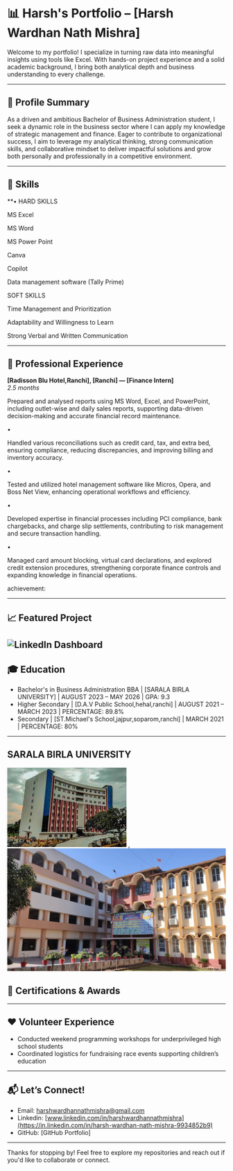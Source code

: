 # 📊 Harsh's Portfolio – [Harsh Wardhan Nath Mishra]

Welcome to my portfolio! I specialize in turning raw data into meaningful insights using tools like Excel. With hands-on project experience and a solid academic background, I bring both analytical depth and business understanding to every challenge.

---

## 👤 Profile Summary

As a driven and ambitious Bachelor of Business Administration student, I seek a dynamic role in the business sector where I can apply my knowledge of strategic management and finance. 
Eager to contribute to organizational success, I aim to leverage my analytical thinking, strong communication skills, and collaborative mindset to deliver impactful solutions and grow both personally and professionally in a competitive environment.

---

## 🧠 Skills

**•
HARD SKILLS

MS Excel

MS Word 

MS Power Point

Canva

Copilot

Data management software (Tally Prime)

SOFT SKILLS

Time Management and Prioritization

Adaptability and Willingness to Learn

Strong Verbal and Written Communication

---

## 💼 Professional Experience

**[Radisson Blu Hotel,Ranchi], [Ranchi] — [Finance Intern]**  
*2.5 months*

Prepared and analysed reports using MS Word, Excel, and PowerPoint, including outlet-wise and daily sales reports, supporting data-driven decision-making and accurate financial record maintenance.

•

Handled various reconciliations such as credit card, tax, and extra bed, ensuring compliance, reducing discrepancies, and improving billing and inventory accuracy.

•

Tested and utilized hotel management software like Micros, Opera, and Boss Net View, enhancing operational workflows and efficiency.

•

Developed expertise in financial processes including PCI compliance, bank chargebacks, and charge slip settlements, contributing to risk management and secure transaction handling.

•

Managed card amount blocking, virtual card declarations, and explored credit extension procedures, strengthening corporate finance controls and expanding knowledge in financial operations.

achievement: 

---

## 📈 Featured Project



![LinkedIn Dashboard](/images/image1.png)
---

## 🎓 Education

- Bachelor's in Business Administration BBA | [SARALA BIRLA UNIVERSITY] | AUGUST 2023 – MAY 2026 | GPA: 9.3
- Higher Secondary | [D.A.V Public School,hehal,ranchi] | AUGUST 2021 – MARCH 2023 | PERCENTAGE: 89.8%
- Secondary        | [ST.Michael's School,jajpur,soparom,ranchi] | MARCH 2021 | PERCENTAGE: 80% 
---

## SARALA BIRLA UNIVERSITY 

![image alt](https://github.com/harshwardhannathmishra-boop/harshwardhan.github.io/blob/main/IMAGES/images%20(1).jpeg?raw=true) ,       ![image alt](https://github.com/harshwardhannathmishra-boop/harshwardhan.github.io/blob/main/IMAGES/unnamed%20(1).webp?raw=true)



 
## 📜 Certifications & Awards



---

## ❤️ Volunteer Experience

- Conducted weekend programming workshops for underprivileged high school students
- Coordinated logistics for fundraising race events supporting children’s education

---

## 📬 Let’s Connect!

- Email: [harshwardhannathmishra@gmail.com](harshwardhannathmishra@gmail.com)
- Linkedin: [www.linkedin.com/in/harshwardhannathmishra](https://in.linkedin.com/in/harsh-wardhan-nath-mishra-9934852b9)
- GitHub: [GitHub Portfolio]

---

Thanks for stopping by! Feel free to explore my repositories and reach out if you'd like to collaborate or connect.

